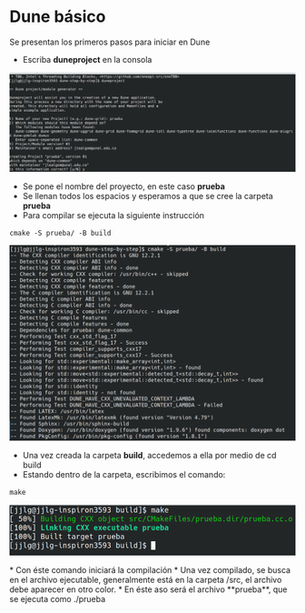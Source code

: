# Dune básico

Se presentan los primeros pasos para iniciar en Dune

* Escriba **duneproject** en la consola


<div>
<p style = 'text-align:center;'>
<img src="https://github.com/asoleal/dune-step-by-step/blob/main/creacion.png" >
</p>
</div>

* Se pone el nombre del proyecto, en este caso **prueba**
* Se llenan todos los espacios y esperamos a que se cree la carpeta **prueba**
* Para compilar se ejecuta la siguiente instrucción
```
cmake -S prueba/ -B build
```
<div>
<p style = 'text-align:center;'>
<img src="https://github.com/asoleal/dune-step-by-step/blob/main/cmake.png" >
</p>
</div>


* Una vez creada la carpeta **build**, accedemos a ella por medio de cd build
* Estando dentro de la carpeta, escribimos el comando:
````
make
````
<div>
<p style = 'text-align:center;'>
<img src="https://github.com/asoleal/dune-step-by-step/blob/main/make.png" >
</p>
</div>
* Con éste comando iniciará la compilación
* Una vez compilado, se busca en el archivo ejecutable, generalmente está 
en la carpeta /src, el archivo debe aparecer en otro color.
* En éste aso será el archivo **prueba**, que se ejecuta como ./prueba
